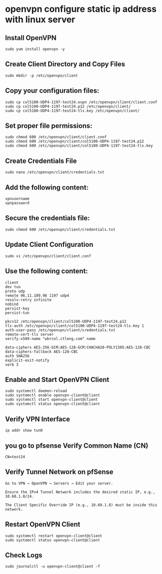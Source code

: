 openvpn configure static ip address with linux server
=====================================================

## Install OpenVPN
```
sudo yum install openvpn -y
```
## Create Client Directory and Copy Files
```
sudo mkdir -p /etc/openvpn/client
```
## Copy your configuration files:
```
sudo cp col5100-UDP4-1197-test24.ovpn /etc/openvpn/client/client.conf
sudo cp col5100-UDP4-1197-test24.p12 /etc/openvpn/client/
sudo cp col5100-UDP4-1197-test24-tls.key /etc/openvpn/client/
```
## Set proper file permissions:
```
sudo chmod 600 /etc/openvpn/client/client.conf
sudo chmod 600 /etc/openvpn/client/col5100-UDP4-1197-test24.p12
sudo chmod 600 /etc/openvpn/client/col5100-UDP4-1197-test24-tls.key
```
## Create Credentials File
```
sudo nano /etc/openvpn/client/credentials.txt
```
## Add the following content:
```
vpnusername
vpnpassword
```
## Secure the credentials file:
```
sudo chmod 600 /etc/openvpn/client/credentials.txt
```
## Update Client Configuration
```
sudo vi /etc/openvpn/client/client.conf
```
## Use the following content:
```
client
dev tun
proto udp
remote 96.11.189.98 1197 udp4
resolv-retry infinite
nobind
persist-key
persist-tun

pkcs12 /etc/openvpn/client/col5100-UDP4-1197-test24.p12
tls-auth /etc/openvpn/client/col5100-UDP4-1197-test24-tls.key 1
auth-user-pass /etc/openvpn/client/credentials.txt
remote-cert-tls server
verify-x509-name "wbrcol.ctleng.com" name

data-ciphers AES-256-GCM:AES-128-GCM:CHACHA20-POLY1305:AES-128-CBC
data-ciphers-fallback AES-128-CBC
auth SHA256
explicit-exit-notify
verb 3
```
## Enable and Start OpenVPN Client
```
sudo systemctl daemon-reload
sudo systemctl enable openvpn-client@client
sudo systemctl start openvpn-client@client
sudo systemctl status openvpn-client@client
```
## Verify VPN Interface
```
ip addr show tun0
```
## you go to pfsense Verify Common Name (CN)
```
CN=test24
```
## Verify Tunnel Network on pfSense
```
Go to VPN → OpenVPN → Servers → Edit your server.

Ensure the IPv4 Tunnel Network includes the desired static IP, e.g., 10.60.1.0/24.

The Client Specific Override IP (e.g., 10.60.1.8) must be inside this network.
```
## Restart OpenVPN Client
```
sudo systemctl restart openvpn-client@client
sudo systemctl status openvpn-client@client
```
## Check Logs
```
sudo journalctl -u openvpn-client@client -f
```


